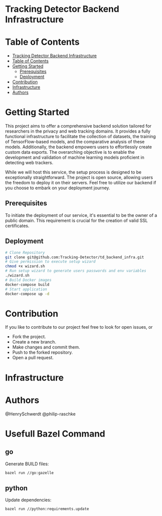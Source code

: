 # Tracking Detector Backend Infrastructure

# Table of Contents
- [Tracking Detector Backend Infrastructure](#tracking-detector-backend-infrastructure)
- [Table of Contents](#table-of-contents)
- [Getting Started](#getting-started)
  - [Prerequisites](#prerequisites)
  - [Deployment](#deployment)
- [Contribution](#contribution)
- [Infrastructure](#infrastructure)
- [Authors](#authors)

# Getting Started
This project aims to offer a comprehensive backend solution tailored for researchers in the privacy and web tracking domains. It provides a fully functional infrastructure to facilitate the collection of datasets, the training of TensorFlow-based models, and the comparative analysis of these models. Additionally, the backend empowers users to effortlessly create custom data exports. The overarching objective is to enable the development and validation of machine learning models proficient in detecting web trackers.

While we will host this service, the setup process is designed to be exceptionally straightforward. The project is open source, allowing users the freedom to deploy it on their servers. Feel free to utilize our backend if you choose to embark on your deployment journey.

## Prerequisites
To initiate the deployment of our service, it's essential to be the owner of a public domain. This requirement is crucial for the creation of valid SSL certificates.

## Deployment
```sh
# Clone Repository
git clone git@github.com:Tracking-Detector/td_backend_infra.git
# Give permission to execute setup wizard
chmod +x wizard.sh
# Run setup wizard to generate users passwords and env variables
./wizard.sh
# Build Docker images
docker-compose build
# Start application
docker-compose up -d
```

# Contribution
If you like to contribute to our project feel free to look for open issues, or 

- Fork the project.
- Create a new branch.
- Make changes and commit them.
- Push to the forked repository.
- Open a pull request.

# Infrastructure


# Authors
@HenrySchwerdt @philip-raschke

# Usefull Bazel Command

## go
Generate BUILD files:
```bash
bazel run //go:gazelle
```

## python
Update dependencies:
```bash
bazel run //python:requirements.update    
```
